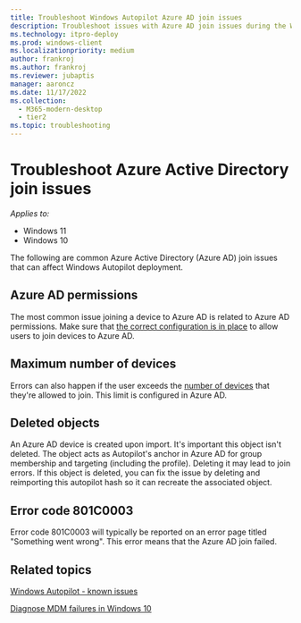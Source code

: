 ```yaml
---
title: Troubleshoot Windows Autopilot Azure AD join issues
description: Troubleshoot issues with Azure AD join issues during the Windows Autopilot deployment process.
ms.technology: itpro-deploy
ms.prod: windows-client
ms.localizationpriority: medium
author: frankroj
ms.author: frankroj
ms.reviewer: jubaptis
manager: aaroncz
ms.date: 11/17/2022
ms.collection:
  - M365-modern-desktop
  - tier2
ms.topic: troubleshooting
---
```


# Troubleshoot Azure Active Directory join issues

*Applies to:*

- Windows 11
- Windows 10

The following are common Azure Active Directory (Azure AD) join issues that can affect Windows Autopilot deployment.

## Azure AD permissions

The most common issue joining a device to Azure AD is related to Azure AD permissions. Make sure that [the correct configuration is in place](configuration-requirements.md) to allow users to join devices to Azure AD.

## Maximum number of devices

Errors can also happen if the user exceeds the [number of devices](/mem/intune/enrollment/device-limit-intune-azure) that they're allowed to join. This limit is configured in Azure AD.

## Deleted objects

An Azure AD device is created upon import. It's important this object isn't deleted. The object acts as Autopilot's anchor in Azure AD for group membership and targeting (including the profile). Deleting it may lead to join errors. If this object is deleted, you can fix the issue by deleting and reimporting this autopilot hash so it can recreate the associated object.

## Error code 801C0003

Error code 801C0003 will typically be reported on an error page titled "Something went wrong". This error means that the Azure AD join failed.

## Related topics

[Windows Autopilot - known issues](known-issues.md)

[Diagnose MDM failures in Windows 10](/windows/client-management/mdm/diagnose-mdm-failures-in-windows-10)

